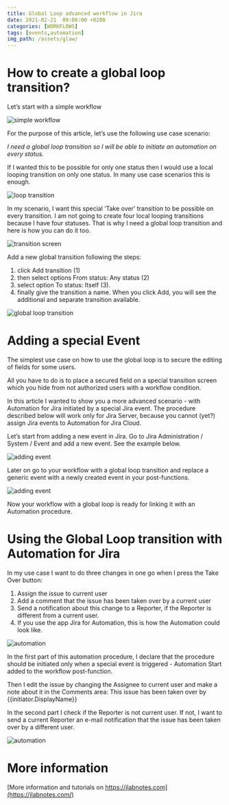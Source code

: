 ```yaml
---
title: Global Loop advanced workflow in Jira
date: 2021-02-21  09:00:00 +0200
categories: [WORKFLOWS]
tags: [events,automation]
img_path: /assets/glaw/
---
```


# How to create a global loop transition?
Let’s start with a simple workflow

![simple workflow](glaw01.png)

For the purpose of this article, let’s use the following use case scenario:

_I need a global loop transition so I will be able to initiate an automation on every status._

If I wanted this to be possible for only one status then I would use a local looping transition on only one status. In many use case scenarios this is enough. 

![loop transition](glaw02.png)

In my scenario, I want this special ‘Take over’ transition to be possible on every transition. I am not going to create four local looping transitions because I have four statuses. That is why I need a global loop transition and here is how you can do it too.

![transition screen](glaw03.png)

Add a new global transition following the steps:

1. click Add transition (1)
2. then select options From status: Any status (2)
3. select option To status: Itself (3).
4. finally give the transition a name. When you click Add, you will see the additional and separate transition available.

![global loop transition](glaw04.png)

# Adding a special Event

The simplest use case on how to use the global loop is to secure the editing of fields for some users.

All you have to do is to place a secured field on a special transition screen which you hide from not authorized users with a workflow condition.

In this article I wanted to show you a more advanced scenario - with Automation for Jira initiated by a special Jira event. The procedure described below will work only for Jira Server, because you cannot (yet?) assign Jira events to Automation for Jira Cloud.

Let’s start from adding a new event in Jira. Go to Jira Administration / System / Event and add a new event. See the example below.

![adding event](glaw07.png)

Later on go to your workflow with a global loop transition and replace a generic event with a newly created event in your post-functions.

![adding event](glaw08.png)

Now your workflow with a global loop is ready for linking it with an Automation procedure.

# Using the Global Loop transition with Automation for Jira

In my use case I want to do three changes in one go when I press the Take Over button:

1. Assign the issue to current user
2. Add a comment that the issue has been taken over by a current user
3. Send a notification about this change to a Reporter, if the Reporter is different from a current user.
4. If you use the app Jira for Automation, this is how the Automation could look like.

![automation](glaw09.png)

In the first part of this automation procedure, I declare that the procedure should be initiated only when a special event is triggered - Automation Start added to the workflow post-function.

Then I edit the issue by changing the Assignee to current user and make a note about it in the Comments area: This issue has been taken over by {{initiator.DisplayName}}

In the second part I check if the Reporter is not current user. If not, I want to send a current Reporter an e-mail notification that the issue has been taken over by a different user.

![automation](glaw10.png)

# More information

[More information and tutorials on https://jlabnotes.com](https://jlabnotes.com/)
